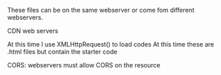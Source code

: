 These files can be on the same webserver or come fom different webservers.

CDN web servers

At this time I use XMLHttpRequest() to load codes
At this time these are .html files but contain the starter code

CORS: webservers must allow CORS on the resource

